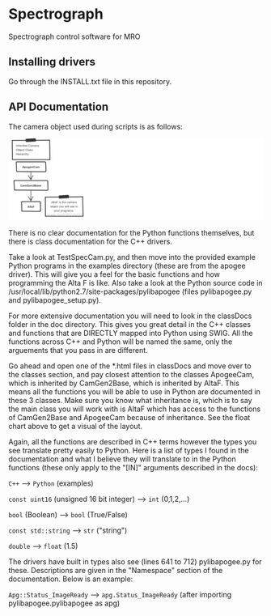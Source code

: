 # Spectrograph
Spectrograph control software for MRO


## Installing drivers
Go through the INSTALL.txt file in this repository.

## API Documentation

The camera object used during scripts is as follows:

![alt text][apogeeClasses]

[apogeeClasses]: https://github.com/UWMRO/Spectrograph/blob/master/doc/apogeeClasses.png "PyLibapogee Hierarchy"

There is no clear documentation for the Python functions themselves, but there is class documentation for the C++ drivers.

Take a look at TestSpecCam.py, and then move into the provided example Python programs in the examples directory (these are from
the apogee driver).  This will give you a feel for the basic functions and how programming the Alta F is like.  Also take
a look at the Python source code in /usr/local/lib/python2.7/site-packages/pylibapogee (files pylibapogee.py and pylibapogee_setup.py).

For more extensive documentation you will need to look in the classDocs folder in the doc directory.  This gives you great
detail in the C++ classes and functions that are DIRECTLY mapped into Python using SWIG.  All the functions across C++ and Python will
be named the same, only the arguements that you pass in are different.

Go ahead and open one of the *.html files in classDocs and move over to the classes section, and pay closest attention to the classes ApogeeCam, which
is inherited by CamGen2Base, which is inherited by AltaF.  This means all the functions you will be able to use in Python are documented
in these 3 classes.  Make sure you know what inheritance is, which is to say the main class you will work with is AltaF which has access to the functions
of CamGen2Base and ApogeeCam because of inheritance.  See the float chart above to get a visual of the layout.

Again, all the functions are described in C++ terms however the types you see translate pretty easily to Python.  Here is a list
of types I found in the documentation and what I believe they will translate to in the Python functions (these only apply to the
"[IN]" arguments described in the docs):

`C++` --> `Python` (examples)

`const uint16` (unsigned 16 bit integer) -->  `int` (0,1,2,...)

`bool` (Boolean) --> `bool` (True/False)

`const std::string` --> `str` ("string")

`double` --> `float` (1.5)

The drivers have built in types also see (lines 641 to 712) pylibapogee.py for these.  Descriptions are given in
the "Namespace" section of the documentation. Below is an example:

`Apg::Status_ImageReady` --> `apg.Status_ImageReady` (after importing pylibapogee.pylibapogee as apg)

